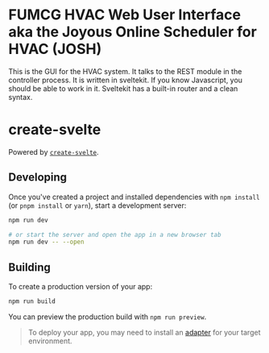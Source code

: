 # FUMCG HVAC Web User Interface aka the Joyous Online Scheduler for HVAC (JOSH)

This is the GUI for the HVAC system. It talks to the REST module in the controller process. It is written in sveltekit. If you know Javascript, you should be able to work in it. Sveltekit has a built-in router and a clean syntax.

# create-svelte

Powered by [`create-svelte`](https://github.com/sveltejs/kit/tree/main/packages/create-svelte).

## Developing

Once you've created a project and installed dependencies with `npm install` (or `pnpm install` or `yarn`), start a development server:

```bash
npm run dev

# or start the server and open the app in a new browser tab
npm run dev -- --open
```

## Building

To create a production version of your app:

```bash
npm run build
```

You can preview the production build with `npm run preview`.

> To deploy your app, you may need to install an [adapter](https://kit.svelte.dev/docs/adapters) for your target environment.

